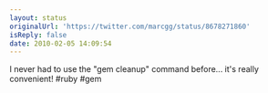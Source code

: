 ```yaml
---
layout: status
originalUrl: 'https://twitter.com/marcgg/status/8678271860'
isReply: false
date: 2010-02-05 14:09:54
---
```


I never had to use the "gem cleanup" command before... it's really convenient! #ruby #gem
